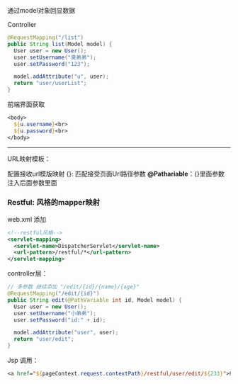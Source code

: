 通过model对象回显数据

Controller 

```java
@RequestMapping("/list")
public String list(Model model) {
  User user = new User();
  user.setUsername("臭弟弟");
  user.setPassword("123");

  model.addAttribute("u", user);
  return "user/userList";
}
```

前端界面获取

```jsp
<body>
  ${u.username}<br>
  ${u.password}<br>
</body>
```





--------------



URL映射模板：

配置接收url模版映射
{}:  匹配接受页面Url路径参数
**@Pathariable**：{}里面参数注入后面参数里面

### Restful:  风格的mapper映射



web.xml  添加

```xml
<!--restful风格-->
<servlet-mapping>
  <servlet-name>DispatcherServlet</servlet-name>
  <url-pattern>/restful/*</url-pattern>
</servlet-mapping>
```



controller层：

```java
// 多参数 继续添加 "/edit/{id}/{name}/{age}"
@RequestMapping("/edit/{id}")
public String edit(@PathVariable int id, Model model) {
  User user = new User();
  user.setUsername("小弟弟");
  user.setPassword("id:" + id);

  model.addAttribute("user", user);
  return "user/edit";
}

```



Jsp  调用：

```jsp
<a href="${pageContext.request.contextPath}/restful/user/edit/${233}">编辑</a>
```

